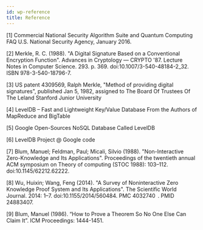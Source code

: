 ```yaml
---
id: wp-reference
title: Reference
---
```


<p>[1] Commercial National Security Algorithm Suite and Quantum Computing FAQ U.S. National Security Agency, January 2016.
<p>[2] Merkle, R. C. (1988). "A Digital Signature Based on a Conventional Encryption Function". Advances in Cryptology — CRYPTO '87. Lecture Notes in Computer Science. 293. p. 369. doi:10.1007/3-540-48184-2_32. ISBN 978-3-540-18796-7.</p>
<p>[3] US patent 4309569, Ralph Merkle, "Method of providing digital signatures", published Jan 5, 1982, assigned to The Board Of Trustees Of The Leland Stanford Junior University</p>
<p>[4] LevelDB – Fast and Lightweight Key/Value Database From the Authors of    MapReduce and BigTable</p>

<p>[5] Google Open-Sources NoSQL Database Called LevelDB</p>

<p>[6] LevelDB Project @ Google code</p>
<p>[7] Blum, Manuel; Feldman, Paul; Micali, Silvio (1988). "Non-Interactive Zero-Knowledge and Its Applications". Proceedings of the twentieth annual ACM symposium on Theory of computing (STOC 1988): 103–112. doi:10.1145/62212.62222.</p>
<p>[8] Wu, Huixin; Wang, Feng (2014). "A Survey of Noninteractive Zero Knowledge Proof System and Its Applications". The Scientific World Journal. 2014: 1–7. doi:10.1155/2014/560484. PMC 4032740  . PMID 24883407.</p>
<p>[9] Blum, Manuel (1986). “How to Prove a Theorem So No One Else Can Claim It”. ICM Proceedings: 1444-1451.</p>
